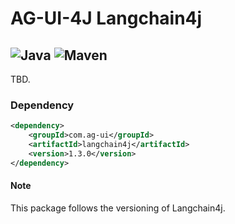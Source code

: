 # AG-UI-4J Langchain4j

![Java](https://img.shields.io/badge/Java-17-orange?logo=openjdk&logoColor=white)
![Maven](https://img.shields.io/badge/Maven-1.3.0-C71A36?logo=apachemaven&logoColor=white)
---
TBD.

### Dependency

```xml
<dependency>
    <groupId>com.ag-ui</groupId>
    <artifactId>langchain4j</artifactId>
    <version>1.3.0</version>
</dependency>
```

#### Note
This package follows the versioning of Langchain4j.